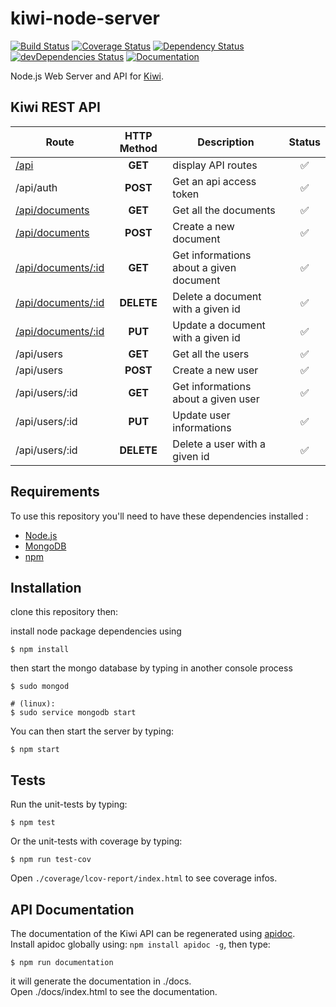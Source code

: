 # kiwi-node-server
[![Build Status](https://travis-ci.org/Musicoll/kiwi-node-server.svg?branch=master)](https://travis-ci.org/Musicoll/kiwi-node-server)
[![Coverage Status](https://coveralls.io/repos/github/Musicoll/kiwi-node-server/badge.svg?branch=master)](https://coveralls.io/github/Musicoll/kiwi-node-server?branch=master)
[![Dependency Status](https://david-dm.org/Musicoll/kiwi-node-server.svg)](https://david-dm.org/Musicoll/kiwi-node-server)
[![devDependencies Status](https://david-dm.org/Musicoll/kiwi-node-server/dev-status.svg)](https://david-dm.org/Musicoll/kiwi-node-server?type=dev)
[![Documentation](https://img.shields.io/badge/KiwiAPI-documentation-blue.svg)](http://musicoll.github.io/kiwi-node-server/)

Node.js Web Server and API for [Kiwi](https://github.com/Musicoll/Kiwi).

## Kiwi REST API

| Route              | HTTP Method |               Description               |       Status       |
|--------------------|:-----------:|-----------------------------------------|:------------------:|
| [/api](https://musicoll.github.io/kiwi-node-server/index.html#api-Global-GetApiPaths)               | **GET**     | display API routes                      | :white_check_mark: |
| /api/auth          | **POST**    | Get an api access token                 | :white_check_mark: |
| [/api/documents](https://musicoll.github.io/kiwi-node-server/index.html#api-Documents-GetDocuments)     | **GET**     | Get all the documents                   | :white_check_mark: |
| [/api/documents](https://musicoll.github.io/kiwi-node-server/index.html#api-Documents-NewDocument)          | **POST**    | Create a new document                   | :white_check_mark: |
| [/api/documents/:id](https://musicoll.github.io/kiwi-node-server/index.html#api-Documents-GetDocument) | **GET**     | Get informations about a given document | :white_check_mark: |
| [/api/documents/:id](https://musicoll.github.io/kiwi-node-server/index.html#api-Documents-DeleteDocument) | **DELETE**  | Delete a document with a given id       | :white_check_mark: |
| [/api/documents/:id](https://musicoll.github.io/kiwi-node-server/index.html#api-Documents-UpdateDocument) | **PUT**     | Update a document with a given id       | :white_check_mark: |
| /api/users         | **GET**     | Get all the users                       | :white_check_mark: |
| /api/users         | **POST**    | Create a new user                       | :white_check_mark: |
| /api/users/:id     | **GET**     | Get informations about a given user     | :white_check_mark: |
| /api/users/:id     | **PUT**     | Update user informations                | :white_check_mark: |
| /api/users/:id     | **DELETE**  | Delete a user with a given id           | :white_check_mark: |

## Requirements

To use this repository you'll need to have these dependencies installed :

 - [Node.js](https://nodejs.org/en/)
 - [MongoDB](https://www.mongodb.com)
 - [npm](https://www.npmjs.com/)

## Installation

clone this repository then:

install node package dependencies using

```shell
$ npm install
```

then start the mongo database by typing in another console process
```shell
$ sudo mongod

# (linux):
$ sudo service mongodb start
```

You can then start the server by typing:
```shell
$ npm start
```

## Tests

Run the unit-tests by typing:
```shell
$ npm test
```

Or the unit-tests with coverage by typing:
```shell
$ npm run test-cov
```

Open `./coverage/lcov-report/index.html` to see coverage infos.

## API Documentation

The documentation of the Kiwi API can be regenerated using [apidoc](http://apidocjs.com/).  
Install apidoc globally using: `npm install apidoc -g`, then type:

```shell
$ npm run documentation
```

it will generate the documentation in ./docs.  
Open ./docs/index.html to see the documentation.
